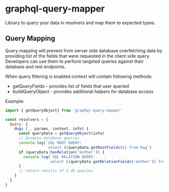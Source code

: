 # graphql-query-mapper
Library to query your data in resolvers and map them to expected types.

## Query Mapping 

Query mapping will prevent from server side database overfetching data by 
providing list of the fields that were requested in the client side query.
Developers can use them to perform targeted queries against their database and rest endpoints.

When query filtering is enabled context will contain following methods:
-  getQueryFields - provides list of fields that user queried
-  buildQueryObject - provides additional helpers for database access

Example:
```javascript
import { getQueryObject} from 'graphql-query-mapper'

const resolvers = {
  Query: {
    dogs (_, params, context, info) {
      const queryData = getQueryObject(info)
      // Example database queries
      console.log(`SQL ROOT QUERY: 
                   select ${queryData.getRootFields()} from Dog`)
      if (queryData.hasRelation('mother')) {
        console.log(`SQL RELATION QUERY: 
                    select ${queryData.getRelationFields('mother')} from DoggyParents`)
      }
      // return results of 2 db queries
    }
  }
}